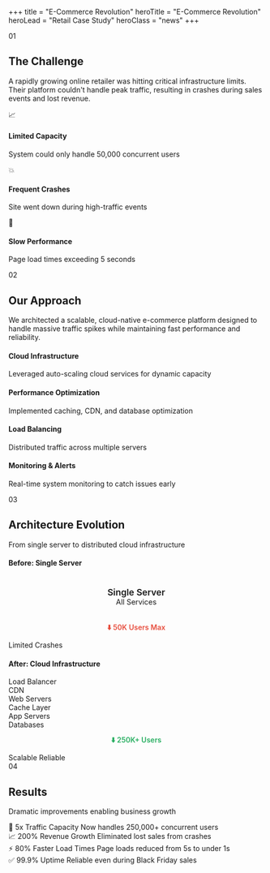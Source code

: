 +++
title = "E-Commerce Revolution"
heroTitle = "E-Commerce Revolution"
heroLead = "Retail Case Study"
heroClass = "news"
+++

<div class="case-study-section">
    <div class="section-header">
        <span class="step-number">01</span>
        <h2>The Challenge</h2>
    </div>
    <p>
        A rapidly growing online retailer was hitting critical infrastructure limits. Their platform 
        couldn't handle peak traffic, resulting in crashes during sales events and lost revenue.
    </p>
    <div class="problem-list">
        <div class="problem-item">
            <span class="icon">📈</span>
            <h4>Limited Capacity</h4>
            <p>System could only handle 50,000 concurrent users</p>
        </div>
        <div class="problem-item">
            <span class="icon">💥</span>
            <h4>Frequent Crashes</h4>
            <p>Site went down during high-traffic events</p>
        </div>
        <div class="problem-item">
            <span class="icon">🐌</span>
            <h4>Slow Performance</h4>
            <p>Page load times exceeding 5 seconds</p>
        </div>
    </div>
</div>

<div class="case-study-section">
    <div class="section-header">
        <span class="step-number">02</span>
        <h2>Our Approach</h2>
    </div>
    <p>
        We architected a scalable, cloud-native e-commerce platform designed to handle 
        massive traffic spikes while maintaining fast performance and reliability.
    </p>
    <div class="approach-steps">
        <div class="step-item">
            <h4>Cloud Infrastructure</h4>
            <p>Leveraged auto-scaling cloud services for dynamic capacity</p>
        </div>
        <div class="step-item">
            <h4>Performance Optimization</h4>
            <p>Implemented caching, CDN, and database optimization</p>
        </div>
        <div class="step-item">
            <h4>Load Balancing</h4>
            <p>Distributed traffic across multiple servers</p>
        </div>
        <div class="step-item">
            <h4>Monitoring & Alerts</h4>
            <p>Real-time system monitoring to catch issues early</p>
        </div>
    </div>
</div>

<div class="case-study-section">
    <div class="section-header">
        <span class="step-number">03</span>
        <h2>Architecture Evolution</h2>
    </div>
    <p>From single server to distributed cloud infrastructure</p>
    <div class="before-after">
        <div class="arch-column">
            <h4>Before: Single Server</h4>
            <div class="arch-box legacy" style="padding: 20px; text-align: center; font-size: 1.1rem; font-weight: 600;">
                Single Server<br>
                <span style="font-size: 0.9rem; font-weight: normal;">All Services</span>
            </div>
            <div style="text-align: center; margin: 12px 0; font-weight: 600; color: #e74c3c;">
                ⬇️ 50K Users Max
            </div>
            <div class="arch-badges">
                <span class="issue-badge">Limited</span>
                <span class="issue-badge">Crashes</span>
            </div>
        </div>
        <div class="arch-column">
            <h4>After: Cloud Infrastructure</h4>
            <div class="arch-grid">
                <div class="arch-service">Load Balancer</div>
                <div class="arch-service">CDN</div>
                <div class="arch-service">Web Servers</div>
                <div class="arch-service">Cache Layer</div>
                <div class="arch-service">App Servers</div>
                <div class="arch-service">Databases</div>
            </div>
            <div style="text-align: center; margin: 12px 0; font-weight: 600; color: #27ae60;">
                ⬇️ 250K+ Users
            </div>
            <div class="arch-badges">
                <span class="benefit-badge">Scalable</span>
                <span class="benefit-badge">Reliable</span>
            </div>
        </div>
    </div>
</div>

<div class="case-study-section">
    <div class="section-header">
        <span class="step-number">04</span>
        <h2>Results</h2>
    </div>
    <p>Dramatic improvements enabling business growth</p>
    <div class="results-grid">
        <div class="result-card">
            <span class="result-icon">👥</span>
            <span class="result-value">5x</span>
            <span class="result-label">Traffic Capacity</span>
            <span class="result-detail">Now handles 250,000+ concurrent users</span>
        </div>
        <div class="result-card">
            <span class="result-icon">📈</span>
            <span class="result-value">200%</span>
            <span class="result-label">Revenue Growth</span>
            <span class="result-detail">Eliminated lost sales from crashes</span>
        </div>
        <div class="result-card">
            <span class="result-icon">⚡</span>
            <span class="result-value">80%</span>
            <span class="result-label">Faster Load Times</span>
            <span class="result-detail">Page loads reduced from 5s to under 1s</span>
        </div>
        <div class="result-card">
            <span class="result-icon">✅</span>
            <span class="result-value">99.9%</span>
            <span class="result-label">Uptime</span>
            <span class="result-detail">Reliable even during Black Friday sales</span>
        </div>
    </div>
</div>
